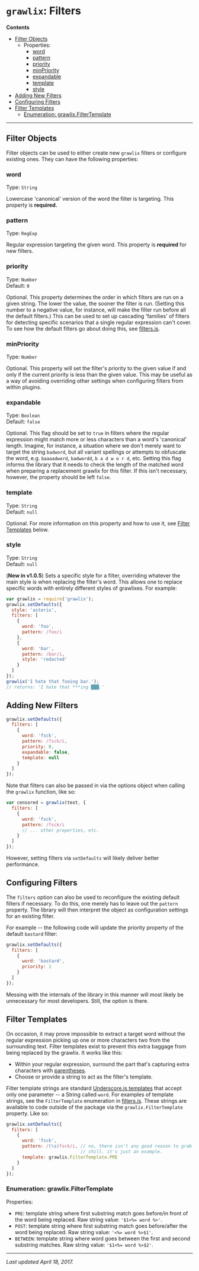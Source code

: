 # `grawlix`: Filters

__Contents__
- [Filter Objects](#filter-objects)
  + Properties:
    * [word](#word)
    * [pattern](#pattern)
    * [priority](#priority)
    * [minPriority](#minpriority)
    * [expandable](#expandable)
    * [template](#template)
    * [style](#style)
- [Adding New Filters](#adding-new-filters)
- [Configuring Filters](#configuring-filters)
- [Filter Templates](#filter-templates)
  + [Enumeration: grawlix.FilterTemplate](#enumeration-grawlixfiltertemplate)

***

## Filter Objects

Filter objects can be used to either create new `grawlix` filters or configure existing ones. They can have the following properties:

### word

Type: `String`

Lowercase 'canonical' version of the word the filter is targeting. This property is **required.**

### pattern

Type: `RegExp`

Regular expression targeting the given word. This property is **required** for new filters.

### priority

Type: `Number`<br>
Default: `0`

Optional. This property determines the order in which filters are run on a given string. The lower the value, the sooner the filter is run. (Setting this number to a negative value, for instance, will make the filter run before all the default filters.) This can be used to set up cascading 'families' of filters for detecting specific scenarios that a single regular expression can't cover. To see how the default filters go about doing this, see [filters.js](https://github.com/tinwatchman/grawlix/blob/master/filters.js#L225).

### minPriority

Type: `Number`

Optional. This property will set the filter's priority to the given value if and only if the current priority is less than the given value. This may be useful as a way of avoiding overriding other settings when configuring filters from within plugins.

### expandable

Type: `Boolean`<br>
Default: `false`

Optional. This flag should be set to `true` in filters where the regular expression might match more or less characters than a word's 'canonical' length. Imagine, for instance, a situation where we don't merely want to target the string `badword`, but all variant spellings or attempts to obfuscate the word, e.g. `baaaadword`, `badwordd`, `b a d w o r d`, etc. Setting this flag informs the library that it needs to check the length of the matched word when preparing a replacement grawlix for this filter. If this isn't necessary, however, the property should be left `false`.

### template

Type: `String`<br>
Default: `null`

Optional. For more information on this property and how to use it, see [Filter Templates](#filter-templates) below.

### style

Type: `String`<br>
Default: `null`

(**New in v1.0.5**) Sets a specific style for a filter, overriding whatever the main style is when replacing the filter's word. This allows one to replace specific words with entirely different styles of grawlixes. For example:

```javascript
var grawlix = require('grawlix');
grawlix.setDefaults({
  style: 'asterix',
  filters: [
    {
      word: 'foo',
      pattern: /foo/i
    },
    {
      word: 'bar',
      pattern: /bar/i,
      style: 'redacted'
    }
  ]
});
grawlix('I hate that fooing bar.');
// returns: 'I hate that ***ing ███.'
```

## Adding New Filters

```javascript
grawlix.setDefaults({
  filters: [
    {
      word: 'fsck',
      pattern: /fsck/i,
      priority: 0,
      expandable: false,
      template: null
    }
  ]
});
```

Note that filters can also be passed in via the options object when calling the `grawlix` function, like so:

```javascript
var censored = grawlix(text, {
  filters: [
    {
      word: 'fsck',
      pattern: /fsck/i
      // ... other properties, etc.
    }
  ]
});
```

However, setting filters via `setDefaults` will likely deliver better performance. 

## Configuring Filters

The `filters` option can also be used to reconfigure the existing default filters if necessary. To do this, one merely has to leave out the `pattern` property. The library will then interpret the object as configuration settings for an existing filter.

For example -- the following code will update the priority property of the default `bastard` filter:

```javascript
grawlix.setDefaults({
  filters: [
    {
      word: 'bastard',
      priority: 1 
    }
  ]
});
```

Messing with the internals of the library in this manner will most likely be unnecessary for most developers. Still, the option is there.

## Filter Templates

On occasion, it may prove impossible to extract a target word without the regular expression picking up one or more characters two from the surrounding text. Filter templates exist to prevent this extra baggage from being replaced by the grawlix. It works like this:

- Within your regular expression, surround the part that's capturing extra characters with [parentheses](https://developer.mozilla.org/en-US/docs/Web/JavaScript/Guide/Regular_Expressions#Using_parentheses).
- Choose or provide a string to act as the filter's template.

Filter template strings are standard [Underscore.js templates](http://underscorejs.org/#template) that accept only one parameter -- a String called `word`. For examples of template strings, see the `FilterTemplate` enumeration in [filters.js](https://github.com/tinwatchman/grawlix/blob/master/filters.js#L6). These strings are available to code outside of the package via the `grawlix.FilterTemplate` property. Like so:

```javascript
grawlix.setDefaults({
  filters: [
    {
      word: 'fsck',
      pattern: /(\s)fsck/i, // no, there isn't any good reason to grab whitespace here. 
                            // chill. it's just an example.
      template: grawlix.FilterTemplate.PRE
    }
  ]
});
```

### Enumeration: grawlix.FilterTemplate

Properties:

+ `PRE`: template string where first substring match goes before/in front of the word being replaced. Raw string value: `'$1<%= word %>'`.
+ `POST`: template string where first substring match goes before/after the word being replaced. Raw string value: `'<%= word %>$1'`.
+ `BETWEEN`: template string where word goes between the first and second substring matches. Raw string value: `'$1<%= word %>$2'`.

***

*Last updated April 18, 2017.*